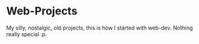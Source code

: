 # Web-Projects
My silly, nostalgic, old projects, this is how I started with web-dev.
Nothing really special :p.
